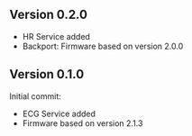 ## Version 0.2.0

- HR Service added
- Backport: Firmware based on version 2.0.0

## Version 0.1.0

Initial commit:

- ECG Service added
- Firmware based on version 2.1.3
